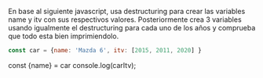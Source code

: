 En base al siguiente javascript, usa destructuring para crear las variables name y itv con sus respectivos valores. Posteriormente crea 3 variables usando igualmente el destructuring para cada uno de los años y comprueba que todo esta bien imprimiendolo.


```js
const car = {name: 'Mazda 6', itv: [2015, 2011, 2020] }
```

const {name} = car
console.log(carItv);
